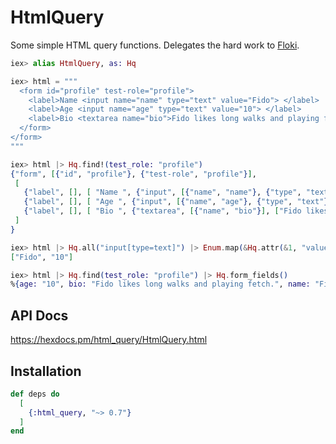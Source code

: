 # HtmlQuery

Some simple HTML query functions.
Delegates the hard work to [Floki](https://hex.pm/packages/floki).

```elixir
iex> alias HtmlQuery, as: Hq

iex> html = """
  <form id="profile" test-role="profile">
    <label>Name <input name="name" type="text" value="Fido"> </label>
    <label>Age <input name="age" type="text" value="10"> </label>
    <label>Bio <textarea name="bio">Fido likes long walks and playing fetch.</textarea> </label>
  </form>
</form>
"""

iex> html |> Hq.find!(test_role: "profile")
{"form", [{"id", "profile"}, {"test-role", "profile"}],
 [
   {"label", [], [ "Name ", {"input", [{"name", "name"}, {"type", "text"}, {"value", "Fido"}], []} ]},
   {"label", [], [ "Age ", {"input", [{"name", "age"}, {"type", "text"}, {"value", "10"}], []} ]},
   {"label", [], [ "Bio ", {"textarea", [{"name", "bio"}], ["Fido likes long walks and playing fetch."]} ]}
 ]
}

iex> html |> Hq.all("input[type=text]") |> Enum.map(&Hq.attr(&1, "value"))
["Fido", "10"]

iex> html |> Hq.find(test_role: "profile") |> Hq.form_fields()
%{age: "10", bio: "Fido likes long walks and playing fetch.", name: "Fido"}
```

## API Docs

<https://hexdocs.pm/html_query/HtmlQuery.html>

## Installation

```elixir
def deps do
  [
    {:html_query, "~> 0.7"}
  ]
end
```

